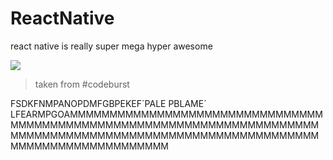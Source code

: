 # ReactNative 
react native is really super mega hyper awesome

![](https://cdn-images-1.medium.com/max/900/1*G2QwxPF2TvWXzRUnA4axoA.png)
> taken from #codeburst

FSDKFNMPANOPDMFGBPEKEF´PALE
PBLAME´
LFEARMPGOAMMMMMMMMMMMMMMMMMMMMMMMMMMMMMMMMMMMMMMMMMMMMMMMMMMMMMMMMMMMMMMMMMMMMMMMMMMMMMMMMMMMMMMMMMMMMMMMMMMMMMMMMMMMMMMMMMMMMMMMMMMMMMMMMMM
